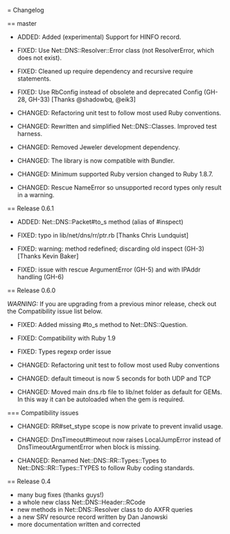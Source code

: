 = Changelog


== master

* ADDED: Added (experimental) Support for HINFO record.

* FIXED: Use Net::DNS::Resolver::Error class (not ResolverError, which does not exist).

* FIXED: Cleaned up require dependency and recursive require statements.

* FIXED: Use RbConfig instead of obsolete and deprecated Config (GH-28, GH-33) [Thanks @shadowbq, @eik3]

* CHANGED: Refactoring unit test to follow most used Ruby conventions.

* CHANGED: Rewritten and simplified Net::DNS::Classes. Improved test harness.

* CHANGED: Removed Jeweler development dependency.

* CHANGED: The library is now compatible with Bundler.

* CHANGED: Minimum supported Ruby version changed to Ruby 1.8.7.

* CHANGED: Rescue NameError so unsupported record types only result in a warning.


== Release 0.6.1

* ADDED: Net::DNS::Packet#to_s method (alias of #inspect)

* FIXED: typo in lib/net/dns/rr/ptr.rb [Thanks Chris Lundquist]

* FIXED: warning: method redefined; discarding old inspect (GH-3) [Thanks Kevin Baker]

* FIXED: issue with rescue ArgumentError (GH-5) and with IPAddr handling (GH-6)


== Release 0.6.0

*WARNING:* If you are upgrading from a previous minor release, check out the Compatibility issue list below.

* FIXED: Added missing #to_s method to Net::DNS::Question.

* FIXED: Compatibility with Ruby 1.9

* FIXED: Types regexp order issue

* CHANGED: Refactoring unit test to follow most used Ruby conventions

* CHANGED: default timeout is now 5 seconds for both UDP and TCP

* CHANGED: Moved main dns.rb file to lib/net folder as default for GEMs. In this way it can be autoloaded when the gem is required.

=== Compatibility issues

* CHANGED: RR#set_stype scope is now private to prevent invalid usage.

* CHANGED: DnsTimeout#timeout now raises LocalJumpError instead of DnsTimeoutArgumentError when block is missing.

* CHANGED: Renamed Net::DNS::RR::Types::Types to Net::DNS::RR::Types::TYPES to follow Ruby coding standards.


== Release 0.4

* many bug fixes (thanks guys!)
* a whole new class Net::DNS::Header::RCode
* new methods in Net::DNS::Resolver class to do AXFR queries
* a new SRV resource record written by Dan Janowski
* more documentation written and corrected
